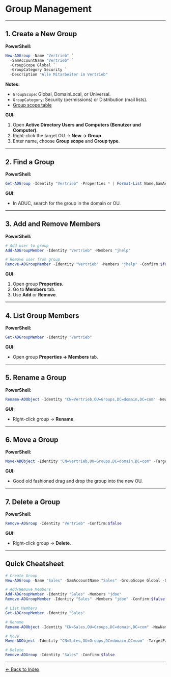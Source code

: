 # Group Management

---

## 1. Create a New Group
**PowerShell:**
```powershell
New-ADGroup -Name "Vertrieb" `
  -SamAccountName "Vertrieb" `
  -GroupScope Global `
  -GroupCategory Security `
  -Description "Alle Mitarbeiter im Vertrieb"
```

**Notes:**
- `GroupScope`: Global, DomainLocal, or Universal.
- `GroupCategory`: Security (permissions) or Distribution (mail lists).
- [Group scope table](tabels/table_gs.md)

**GUI:**
1. Open **Active Directory Users and Computers (Benutzer und Computer)**.
2. Right-click the target OU -> **New -> Group**.
3. Enter name, choose **Group scope** and **Group type**.

---

## 2. Find a Group
**PowerShell:**
```powershell
Get-ADGroup -Identity "Vertrieb" -Properties * | Format-List Name,SamAccountName,GroupScope,GroupCategory,DistinguishedName
```

**GUI:**
- In ADUC, search for the group in the domain or OU.

---

## 3. Add and Remove Members
**PowerShell:**
```powershell
# Add user to group
Add-ADGroupMember -Identity "Vertrieb" -Members "jhelp"

# Remove user from group
Remove-ADGroupMember -Identity "Vertrieb" -Members "jhelp" -Confirm:$false
```

**GUI:**
1. Open group **Properties**.
2. Go to **Members** tab.
3. Use **Add** or **Remove**.

---

## 4. List Group Members
**PowerShell:**
```powershell
Get-ADGroupMember -Identity "Vertrieb"
```

**GUI:**
- Open group **Properties -> Members** tab.

---

## 5. Rename a Group
**PowerShell:**
```powershell
Rename-ADObject -Identity "CN=Vertrieb,OU=Groups,DC=domain,DC=com" -NewName "Sales"
```

**GUI:**
- Right-click group -> **Rename**.

---

## 6. Move a Group
**PowerShell:**
```powershell
Move-ADObject -Identity "CN=Vertrieb,OU=Groups,DC=domain,DC=com" -TargetPath "OU=HQ,DC=domain,DC=com"
```

**GUI:**
- Good old fashioned drag and drop the group into the new OU.

---

## 7. Delete a Group
**PowerShell:**
```powershell
Remove-ADGroup -Identity "Vertrieb" -Confirm:$false
```

**GUI:**
- Right-click group -> **Delete**.

---

## Quick Cheatsheet
```powershell
# Create Group
New-ADGroup -Name "Sales" -SamAccountName "Sales" -GroupScope Global -GroupCategory Security

# Add/Remove Members
Add-ADGroupMember -Identity "Sales" -Members "jdoe"
Remove-ADGroupMember -Identity "Sales" -Members "jdoe" -Confirm:$false

# List Members
Get-ADGroupMember -Identity "Sales"

# Rename
Rename-ADObject -Identity "CN=Sales,OU=Groups,DC=domain,DC=com" -NewName "Sales-EMEA"

# Move
Move-ADObject -Identity "CN=Sales,OU=Groups,DC=domain,DC=com" -TargetPath "OU=HQ,DC=domain,DC=com"

# Delete
Remove-ADGroup -Identity "Sales" -Confirm:$false
```

---

[← Back to Index](../AD.md)